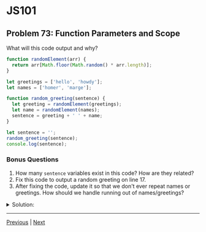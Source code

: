 # JS101
## Problem 73: Function Parameters and Scope

What will this code output and why?

```js
function randomElement(arr) {
  return arr[Math.floor(Math.random() * arr.length)];
}

let greetings = ['hello', 'howdy'];
let names = ['homer', 'marge'];

function random_greeting(sentence) {
  let greeting = randomElement(greetings);
  let name = randomElement(names);
  sentence = greeting + ' ' + name;
}

let sentence = '';
random_greeting(sentence);
console.log(sentence);
```

### Bonus Questions
1. How many `sentence` variables exist in this code? How are they related?
2. Fix this code to output a random greeting on line 17.
3. After fixing the code, update it so that we don't ever repeat names or greetings. How should we handle running out of names/greetings?

<details>
<summary>Solution:</summary>

**Output:**
```
(empty string)
```

**Explanation:**

The issue is that `sentence` is a parameter in `random_greeting`, which makes it a local variable. When we pass `sentence` to the function on line 16, we're passing the value `''` (an empty string). Inside the function, the parameter `sentence` is reassigned to a greeting, but this only affects the local parameter, not the outer `sentence` variable. Strings are primitives, so they're passed by value, not by reference.

**Bonus Questions:**

1. Two `sentence` variables exist:
   - The outer `sentence` on line 15 (in the global scope)
   - The parameter `sentence` on line 9 (local to `random_greeting`)
   
   They're not related except that the outer one's value is passed to initialize the parameter. Changes to the parameter don't affect the outer variable.

2. Fix by returning the greeting:

```js
function random_greeting() {  // Remove parameter
  let greeting = randomElement(greetings);
  let name = randomElement(names);
  return greeting + ' ' + name;  // Return instead of reassign
}

let sentence = random_greeting();  // Capture return value
console.log(sentence);  // Now logs a random greeting
```

3. Track used values and handle depletion:

```js
function randomElement(arr) {
  return arr[Math.floor(Math.random() * arr.length)];
}

let greetings = ['hello', 'howdy', 'hi', 'hey'];
let names = ['homer', 'marge', 'bart', 'lisa'];
let usedGreetings = [];
let usedNames = [];

function random_greeting() {
  // Check if we've run out
  if (usedGreetings.length >= greetings.length || 
      usedNames.length >= names.length) {
    return "No more unique combinations available!";
    // Or: throw new Error("Out of greetings/names!");
    // Or: reset the used arrays
  }
  
  // Get unused greeting
  let greeting;
  do {
    greeting = randomElement(greetings);
  } while (usedGreetings.includes(greeting));
  usedGreetings.push(greeting);
  
  // Get unused name
  let name;
  do {
    name = randomElement(names);
  } while (usedNames.includes(name));
  usedNames.push(name);
  
  return greeting + ' ' + name;
}

console.log(random_greeting());
console.log(random_greeting());
```

Alternative approach using index tracking:
```js
let greetingIdx = 0;
let nameIdx = 0;

function random_greeting() {
  if (greetingIdx >= greetings.length || nameIdx >= names.length) {
    return "No more combinations!";
  }
  
  let result = greetings[greetingIdx] + ' ' + names[nameIdx];
  greetingIdx++;
  nameIdx++;
  return result;
}
```

</details>

---

[Previous](072.md) | [Next](074.md)

